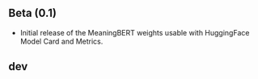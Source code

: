 ## Beta (0.1)

- Initial release of the MeaningBERT weights usable with HuggingFace Model Card and Metrics.

## dev
